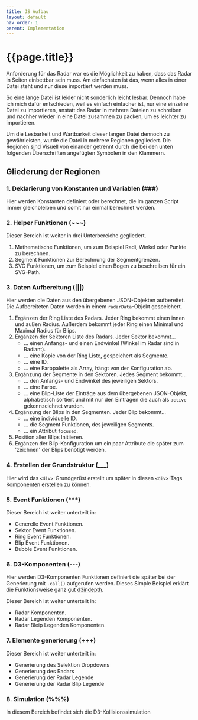 ```yaml
---
title: JS Aufbau
layout: default
nav_order: 1
parent: Implementation
---
```


# {{page.title}}

Anforderung für das Radar war es die Möglichkeit zu haben, dass das Radar in Seiten einbettbar sein muss. Am einfachsten ist das, wenn alles in einer Datei steht und nur diese importiert werden muss.

So eine lange Datei ist leider nicht sonderlich leicht lesbar. Dennoch habe ich mich dafür entschieden, weil es einfach einfacher ist, nur eine einzelne Datei zu importieren, anstatt das Radar in mehrere Dateien zu schreiben und nachher wieder in eine Datei zusammen zu packen, um es leichter zu importieren.

Um die Lesbarkeit und Wartbarkeit dieser langen Datei dennoch zu gewährleisten, wurde die Datei in mehrere Regionen gegliedert. Die Regionen sind Visuell von einander getrennt durch die bei den unten folgenden Überschriften angefügten Symbolen in den Klammern. 

## Gliederung der Regionen

### 1. Deklarierung von Konstanten und Variablen (###)
Hier werden Konstanten definiert oder berechnet, die im ganzen Script immer gleichbleiben und somit nur einmal berechnet werden.


### 2. Helper Funktionen (~~~)
Dieser Bereich ist weiter in drei Unterbereiche gegliedert. 
1. Mathematische Funktionen, um zum Beispiel Radi, Winkel oder Punkte zu berechnen.
2. Segment Funktionen zur Berechnung der Segmentgrenzen.
3. SVG Funktionen, um zum Beispiel einen Bogen zu beschreiben für ein SVG-Path.


### 3. Daten Aufbereitung (|||)
Hier werden die Daten aus den übergebenen JSON-Objekten aufbereitet. Die Aufbereiteten Daten werden in einem `radarData`-Objekt gespeichert.
1. Ergänzen der Ring Liste des Radars. Jeder Ring bekommt einen innen und außen Radius. Außerdem bekommt jeder Ring einen Minimal und Maximal Radius für Blips.
2. Ergänzen der Sektoren Liste des Radars. Jeder Sektor bekommt...
    - ... einen Anfangs- und einen Endwinkel (Winkel im Radar sind in Radiant).
    - ... eine Kopie von der Ring Liste, gespeichert als Segmente.
    - ... eine ID.
    - ... eine Farbpalette als Array, hängt von der Konfiguration ab. 
3. Ergänzung der Segmente in den Sektoren. Jedes Segment bekommt...
    - ... den Anfangs- und Endwinkel des jeweiligen Sektors.
    - ... eine Farbe.
    - ... eine Blip-Liste der Einträge aus dem übergebenen JSON-Objekt, alphabetisch sortiert und mit nur den Einträgen die auch als `active` gekennzeichnet wurden.
4. Ergänzung der Blips in den Segmenten. Jeder Blip bekommt...
    - ... eine individuelle ID.
    - ... die Segment Funktionen, des jeweiligen Segments.
    - ... ein Attribut `focused`.
5. Position aller Blips Initiieren.
6. Ergänzen der Blip-Konfiguration um ein paar Attribute die später zum 'zeichnen' der Blips benötigt werden.


### 4. Erstellen der Grundstruktur (___)
Hier wird das `<div>`-Grundgerüst erstellt um später in diesen `<div>`-Tags Komponenten erstellen zu können.

### 5. Event Funktionen (***)
Dieser Bereich ist weiter unterteilt in:
- Generelle Event Funktionen.
- Sektor Event Funktionen.
- Ring Event Funktionen.
- Blip Event Funktionen.
- Bubble Event Funktionen.


### 6. D3-Komponenten (---)
Hier werden D3-Komponenten Funktionen definiert die später bei der Generierung mit `.call()` aufgerufen werden. Dieses Simple Beispiel erklärt die Funktionsweise ganz gut [d3indepth](https://www.d3indepth.com/selections/#call).

Dieser Bereich ist weiter unterteilt in:
- Radar Komponenten.
- Radar Legenden Komponenten.
- Radar Bleip Legenden Komponenten.


### 7. Elemente generierung (+++)
Dieser Bereich ist weiter unterteilt in:
- Generierung des Selektion Dropdowns
- Generierung des Radars
- Generierung der Radar Legende
- Generierung der Radar Blip Legende

### 8. Simulation (%%%)
In diesem Bereich befindet sich die D3-Kollisionssimulation 

